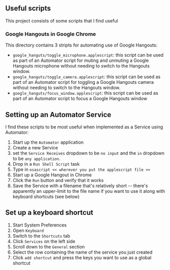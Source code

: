 ## Useful scripts

This project consists of some scripts that I find useful

### Google Hangouts in Google Chrome

This directory contains 3 stripts for automating use of Google Hangouts:

* `google_hanguts/toggle_microphone.applescript`: this script can be
  used as part of an Automator script for muting and unmuting a Google
  Hangouts microphone without needing to switch to the Hangouts window.
* `google_hanguts/toggle_camera.applescript`: this script can be
  used as part of an Automator script for toggling a Google
  Hangouts camera without needing to switch to the Hangouts window.
* `google_hanguts/focus_window.applescript`: this script can be used
  as part of an Automator script to focus a Google Hangouts window

## Setting up an Automator Service

I find these scripts to be most useful when implemented as a Service
using Automator:

1. Start up the `Automator` application
1. Create a new Service
1. set the `Service Receives` dropdown to be `no input` and the `in`
   dropdown to be `any application`.
1. Drop in a `Run Shell Script` task
1. Type in `osascript << wherever you put the applescript file >>`
1. Start up a Google Hangout in Chrome
1. Click the `Run` button and verify that it works
1. Save the Service with a filename that's relatively short -- there's
   apparently an upper-limit to the file name if you want to use it
along with keyboard shortcuts (see below)

## Set up a keyboard shortcut

1. Start System Preferences
1. Open `Keyboard`
1. Switch to the `Shortcuts` tab
1. Click `Services` on the left side
1. Scroll down to the `General` section
1. Select the row containing the name of the service you just created
1. Click `add shortcut` and press the keys you want to use as a global
   shortcut
